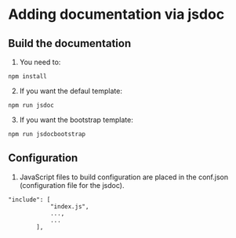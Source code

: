 # Adding documentation via jsdoc

## Build the documentation
1. You need to:
```
npm install
```

2. If you want the defaul template:
```
npm run jsdoc
```

3. If you want the bootstrap template:
```
npm run jsdocbootstrap
```

## Configuration

1. JavaScript files to build configuration are placed in the conf.json (configuration file for the jsdoc).
```
"include": [
            "index.js",
            ...,
            ...
        ],
```
